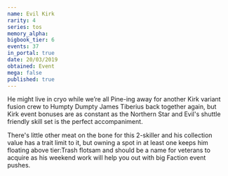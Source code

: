 ```yaml
---
name: Evil Kirk
rarity: 4
series: tos
memory_alpha:
bigbook_tier: 6
events: 37
in_portal: true
date: 20/03/2019
obtained: Event
mega: false
published: true
---
```


He might live in cryo while we’re all Pine-ing away for another Kirk variant fusion crew to Humpty Dumpty James Tiberius back together again, but Kirk event bonuses are as constant as the Northern Star and Evil's shuttle friendly skill set is the perfect accompaniment.

There's little other meat on the bone for this 2-skiller and his collection value has a trait limit to it, but owning a spot in at least one keeps him floating above tier:Trash flotsam and should be a name for veterans to acquire as his weekend work will help you out with big Faction event pushes.
